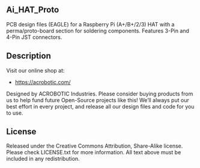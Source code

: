 ## Ai\_HAT\_Proto

PCB design files (EAGLE) for a Raspberry Pi (A+/B+/2/3) HAT with a
perma/proto-board section for soldering components. Features 3-Pin and 4-Pin JST
connectors.

## Description

Visit our online shop at:

   * https://acrobotic.com/

Designed by ACROBOTIC Industries.  Please consider buying products from us to 
help fund future Open-Source projects like this! We’ll always put our best 
effort in every project, and release all our design files and code for you to 
use. 

## License

Released under the Creative Commons Attribution, Share-Alike license. Please 
check LICENSE.txt for more information. All text above must be included in any 
redistribution.
